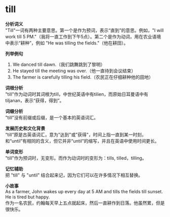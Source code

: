 # till

**分析词义**  
"Till"一词有两种主要意思。第一个是作为预词，表示“直到”的意思。例如，"I will work till 5 PM."（我将一直工作到下午5点）。第二个是作为动词，用在农业语境中表示“耕种”，例如 "He was tilling the fields."（他在耕田）。

  

**列举例句**

  

1.  We danced till dawn.（我们跳舞跳到了黎明）
2.  He stayed till the meeting was over.（他一直待到会议结束）
3.  The farmer is carefully tilling his field.（农民正在仔细耕种他的田地）

  

**词根分析**  
"till"作为动词时其词根为till，中世纪英语中有tilien，而原始日耳曼语中有tiljanan，表示“获得，得到”。

  

**词缀分析**  
"till"没有前缀或后缀，是一个基本的英语词汇。

  

**发展历史和文化背景**  
“till”原是古英语词汇，意为"达到"或"获得"，时间上指一直到某一时刻，和“until”有相同的含义，但它并非“until”的缩写，并且在英语中使用时间更长。

  

**单词变形**  
"till"作为预词时，无变形。而作为动词时的变形为：tills, tilled，tilling。

  

**记忆辅助**  
把 "till" 与 "until" 结合起来记，因为它们可以在许多情况下相互替换。

  

**小故事**  
As a farmer, John wakes up every day at 5 AM and tills the fields till sunset. He is tired but happy.  
作为一名农民，约翰每天早上五点就起床，然后一直耕作到日落。他虽然累，但是很快乐。

